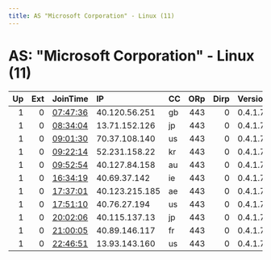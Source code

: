 ```yaml
---
title: AS "Microsoft Corporation" - Linux (11)
---
```


# AS: "Microsoft Corporation" - Linux (11)

|   Up |   Ext | JoinTime                                                                                            | IP             | CC   |   ORp |   Dirp | Version   | Contact   | Nickname   |   eFamMembers |
|-----:|------:|:----------------------------------------------------------------------------------------------------|:---------------|:-----|------:|-------:|:----------|:----------|:-----------|--------------:|
|    1 |     0 | [07:47:36](https://metrics.torproject.org/rs.html#details/8203E1CF468111B000E81164F1D238C078AA0764) | 40.120.56.251  | gb   |   443 |      0 | 0.4.1.7   | None      | Unnamed    |             1 |
|    1 |     0 | [08:34:04](https://metrics.torproject.org/rs.html#details/B79585CE480ADFDD1987C5ECD048FF7427937120) | 13.71.152.126  | jp   |   443 |      0 | 0.4.1.7   | None      | Unnamed    |             1 |
|    1 |     0 | [09:01:30](https://metrics.torproject.org/rs.html#details/92B7B9A683BD4B5EF044C0BF6F52056984891594) | 70.37.108.140  | us   |   443 |      0 | 0.4.1.7   | None      | Unnamed    |             1 |
|    1 |     0 | [09:22:14](https://metrics.torproject.org/rs.html#details/96FFE9A8C0F104BA2351B10B366C541C2DD04131) | 52.231.158.22  | kr   |   443 |      0 | 0.4.1.7   | None      | Unnamed    |             1 |
|    1 |     0 | [09:52:54](https://metrics.torproject.org/rs.html#details/A3918FDAFEE9C3853C9035C64A513B3A75BD6775) | 40.127.84.158  | au   |   443 |      0 | 0.4.1.7   | None      | Unnamed    |             1 |
|    1 |     0 | [16:34:19](https://metrics.torproject.org/rs.html#details/BB393614D0FECB9BD9C9335DF5AFCD9161F325B0) | 40.69.37.142   | ie   |   443 |      0 | 0.4.1.7   | None      | Unnamed    |             1 |
|    1 |     0 | [17:37:01](https://metrics.torproject.org/rs.html#details/8972B7A0544E50DD7B9516040FEE191C2B267023) | 40.123.215.185 | ae   |   443 |      0 | 0.4.1.7   | None      | Unnamed    |             1 |
|    1 |     0 | [17:51:10](https://metrics.torproject.org/rs.html#details/5480F633C7400919B90EC184AC5D83A0BB339DB4) | 40.76.27.194   | us   |   443 |      0 | 0.4.1.7   | None      | Unnamed    |             1 |
|    1 |     0 | [20:02:06](https://metrics.torproject.org/rs.html#details/EA104D209E62F7F40136D352740A3E02B7ABCD04) | 40.115.137.13  | jp   |   443 |      0 | 0.4.1.7   | None      | Unnamed    |             1 |
|    1 |     0 | [21:00:05](https://metrics.torproject.org/rs.html#details/893EFDC0F4314E3AF67402F7B5C467BB507F26E0) | 40.89.146.117  | fr   |   443 |      0 | 0.4.1.7   | None      | Unnamed    |             1 |
|    1 |     0 | [22:46:51](https://metrics.torproject.org/rs.html#details/940BE52C6785EE37B650AAB6D0B5E36625D11909) | 13.93.143.160  | us   |   443 |      0 | 0.4.1.7   | None      | Unnamed    |             1 |
